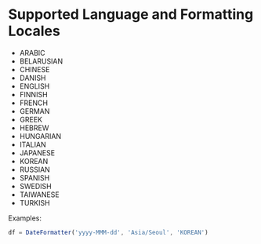 # Supported Language and Formatting Locales

* ARABIC
* BELARUSIAN
* CHINESE
* DANISH
* ENGLISH
* FINNISH
* FRENCH
* GERMAN
* GREEK
* HEBREW
* HUNGARIAN
* ITALIAN
* JAPANESE
* KOREAN
* RUSSIAN
* SPANISH
* SWEDISH
* TAIWANESE
* TURKISH

Examples:

```javascript
df = DateFormatter('yyyy-MMM-dd', 'Asia/Seoul', 'KOREAN')
```